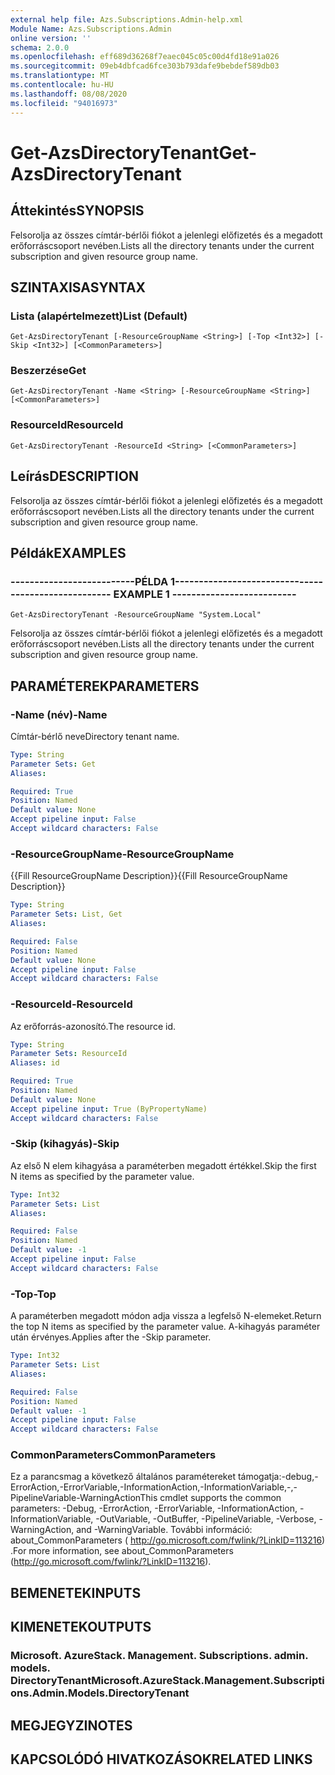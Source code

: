 ```yaml
---
external help file: Azs.Subscriptions.Admin-help.xml
Module Name: Azs.Subscriptions.Admin
online version: ''
schema: 2.0.0
ms.openlocfilehash: eff689d36268f7eaec045c05c00d4fd18e91a026
ms.sourcegitcommit: 09eb4dbfcad6fce303b793dafe9bebdef589db03
ms.translationtype: MT
ms.contentlocale: hu-HU
ms.lasthandoff: 08/08/2020
ms.locfileid: "94016973"
---
```

# <span data-ttu-id="7acb0-101">Get-AzsDirectoryTenant</span><span class="sxs-lookup"><span data-stu-id="7acb0-101">Get-AzsDirectoryTenant</span></span>

## <span data-ttu-id="7acb0-102">Áttekintés</span><span class="sxs-lookup"><span data-stu-id="7acb0-102">SYNOPSIS</span></span>
<span data-ttu-id="7acb0-103">Felsorolja az összes címtár-bérlői fiókot a jelenlegi előfizetés és a megadott erőforráscsoport nevében.</span><span class="sxs-lookup"><span data-stu-id="7acb0-103">Lists all the directory tenants under the current subscription and given resource group name.</span></span>

## <span data-ttu-id="7acb0-104">SZINTAXISA</span><span class="sxs-lookup"><span data-stu-id="7acb0-104">SYNTAX</span></span>

### <span data-ttu-id="7acb0-105">Lista (alapértelmezett)</span><span class="sxs-lookup"><span data-stu-id="7acb0-105">List (Default)</span></span>
```
Get-AzsDirectoryTenant [-ResourceGroupName <String>] [-Top <Int32>] [-Skip <Int32>] [<CommonParameters>]
```

### <span data-ttu-id="7acb0-106">Beszerzése</span><span class="sxs-lookup"><span data-stu-id="7acb0-106">Get</span></span>
```
Get-AzsDirectoryTenant -Name <String> [-ResourceGroupName <String>] [<CommonParameters>]
```

### <span data-ttu-id="7acb0-107">ResourceId</span><span class="sxs-lookup"><span data-stu-id="7acb0-107">ResourceId</span></span>
```
Get-AzsDirectoryTenant -ResourceId <String> [<CommonParameters>]
```

## <span data-ttu-id="7acb0-108">Leírás</span><span class="sxs-lookup"><span data-stu-id="7acb0-108">DESCRIPTION</span></span>
<span data-ttu-id="7acb0-109">Felsorolja az összes címtár-bérlői fiókot a jelenlegi előfizetés és a megadott erőforráscsoport nevében.</span><span class="sxs-lookup"><span data-stu-id="7acb0-109">Lists all the directory tenants under the current subscription and given resource group name.</span></span>

## <span data-ttu-id="7acb0-110">Példák</span><span class="sxs-lookup"><span data-stu-id="7acb0-110">EXAMPLES</span></span>

### <span data-ttu-id="7acb0-111">--------------------------PÉLDA 1--------------------------</span><span class="sxs-lookup"><span data-stu-id="7acb0-111">-------------------------- EXAMPLE 1 --------------------------</span></span>
```
Get-AzsDirectoryTenant -ResourceGroupName "System.Local"
```

<span data-ttu-id="7acb0-112">Felsorolja az összes címtár-bérlői fiókot a jelenlegi előfizetés és a megadott erőforráscsoport nevében.</span><span class="sxs-lookup"><span data-stu-id="7acb0-112">Lists all the directory tenants under the current subscription and given resource group name.</span></span>

## <span data-ttu-id="7acb0-113">PARAMÉTEREK</span><span class="sxs-lookup"><span data-stu-id="7acb0-113">PARAMETERS</span></span>

### <span data-ttu-id="7acb0-114">-Name (név)</span><span class="sxs-lookup"><span data-stu-id="7acb0-114">-Name</span></span>
<span data-ttu-id="7acb0-115">Címtár-bérlő neve</span><span class="sxs-lookup"><span data-stu-id="7acb0-115">Directory tenant name.</span></span>

```yaml
Type: String
Parameter Sets: Get
Aliases: 

Required: True
Position: Named
Default value: None
Accept pipeline input: False
Accept wildcard characters: False
```

### <span data-ttu-id="7acb0-116">-ResourceGroupName</span><span class="sxs-lookup"><span data-stu-id="7acb0-116">-ResourceGroupName</span></span>
<span data-ttu-id="7acb0-117">{{Fill ResourceGroupName Description}}</span><span class="sxs-lookup"><span data-stu-id="7acb0-117">{{Fill ResourceGroupName Description}}</span></span>

```yaml
Type: String
Parameter Sets: List, Get
Aliases: 

Required: False
Position: Named
Default value: None
Accept pipeline input: False
Accept wildcard characters: False
```

### <span data-ttu-id="7acb0-118">-ResourceId</span><span class="sxs-lookup"><span data-stu-id="7acb0-118">-ResourceId</span></span>
<span data-ttu-id="7acb0-119">Az erőforrás-azonosító.</span><span class="sxs-lookup"><span data-stu-id="7acb0-119">The resource id.</span></span>

```yaml
Type: String
Parameter Sets: ResourceId
Aliases: id

Required: True
Position: Named
Default value: None
Accept pipeline input: True (ByPropertyName)
Accept wildcard characters: False
```

### <span data-ttu-id="7acb0-120">-Skip (kihagyás)</span><span class="sxs-lookup"><span data-stu-id="7acb0-120">-Skip</span></span>
<span data-ttu-id="7acb0-121">Az első N elem kihagyása a paraméterben megadott értékkel.</span><span class="sxs-lookup"><span data-stu-id="7acb0-121">Skip the first N items as specified by the parameter value.</span></span>

```yaml
Type: Int32
Parameter Sets: List
Aliases: 

Required: False
Position: Named
Default value: -1
Accept pipeline input: False
Accept wildcard characters: False
```

### <span data-ttu-id="7acb0-122">-Top</span><span class="sxs-lookup"><span data-stu-id="7acb0-122">-Top</span></span>
<span data-ttu-id="7acb0-123">A paraméterben megadott módon adja vissza a legfelső N-elemeket.</span><span class="sxs-lookup"><span data-stu-id="7acb0-123">Return the top N items as specified by the parameter value.</span></span>
<span data-ttu-id="7acb0-124">A-kihagyás paraméter után érvényes.</span><span class="sxs-lookup"><span data-stu-id="7acb0-124">Applies after the -Skip parameter.</span></span>

```yaml
Type: Int32
Parameter Sets: List
Aliases: 

Required: False
Position: Named
Default value: -1
Accept pipeline input: False
Accept wildcard characters: False
```

### <span data-ttu-id="7acb0-125">CommonParameters</span><span class="sxs-lookup"><span data-stu-id="7acb0-125">CommonParameters</span></span>
<span data-ttu-id="7acb0-126">Ez a parancsmag a következő általános paramétereket támogatja:-debug,-ErrorAction,-ErrorVariable,-InformationAction,-InformationVariable,-,-PipelineVariable-WarningAction</span><span class="sxs-lookup"><span data-stu-id="7acb0-126">This cmdlet supports the common parameters: -Debug, -ErrorAction, -ErrorVariable, -InformationAction, -InformationVariable, -OutVariable, -OutBuffer, -PipelineVariable, -Verbose, -WarningAction, and -WarningVariable.</span></span> <span data-ttu-id="7acb0-127">További információ: about_CommonParameters ( http://go.microsoft.com/fwlink/?LinkID=113216) .</span><span class="sxs-lookup"><span data-stu-id="7acb0-127">For more information, see about_CommonParameters (http://go.microsoft.com/fwlink/?LinkID=113216).</span></span>

## <span data-ttu-id="7acb0-128">BEMENETEK</span><span class="sxs-lookup"><span data-stu-id="7acb0-128">INPUTS</span></span>

## <span data-ttu-id="7acb0-129">KIMENETEK</span><span class="sxs-lookup"><span data-stu-id="7acb0-129">OUTPUTS</span></span>

### <span data-ttu-id="7acb0-130">Microsoft. AzureStack. Management. Subscriptions. admin. models. DirectoryTenant</span><span class="sxs-lookup"><span data-stu-id="7acb0-130">Microsoft.AzureStack.Management.Subscriptions.Admin.Models.DirectoryTenant</span></span>

## <span data-ttu-id="7acb0-131">MEGJEGYZI</span><span class="sxs-lookup"><span data-stu-id="7acb0-131">NOTES</span></span>

## <span data-ttu-id="7acb0-132">KAPCSOLÓDÓ HIVATKOZÁSOK</span><span class="sxs-lookup"><span data-stu-id="7acb0-132">RELATED LINKS</span></span>

